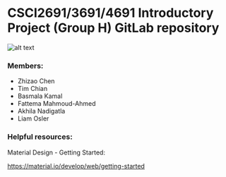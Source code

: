 # CSCI2691/3691/4691 Introductory Project (Group H) GitLab repository

![alt text](https://docs.gitlab.com/ee/user/img/markdown_logo.png)

### Members:

- Zhizao Chen
- Tim Chian
- Basmala Kamal
- Fattema Mahmoud-Ahmed
- Akhila Nadigatla
- Liam Osler

### Helpful resources:

Material Design - Getting Started:

https://material.io/develop/web/getting-started